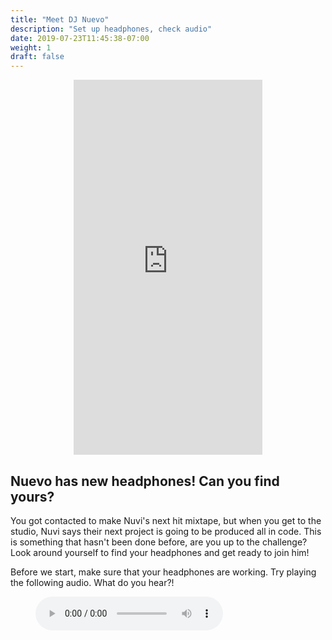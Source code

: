 ```yaml
---
title: "Meet DJ Nuevo"
description: "Set up headphones, check audio"
date: 2019-07-23T11:45:38-07:00
weight: 1
draft: false
---
```

<p style="text-align: center;"><iframe width="60%" height="600px" src="https://www.youtube.com/embed/g0u1CkbpUWQ?start=79" frameborder="0" allow="accelerometer; autoplay; encrypted-media; gyroscope; picture-in-picture" allowfullscreen></iframe></p>

## Nuevo has new headphones! Can you find yours? 

You got contacted to make Nuvi's next hit mixtape, but when you get to the studio, Nuvi says their next project is going to be produced all in code. This is something that hasn't been done before, are you up to the challenge? Look around yourself to find your headphones and get ready to
join him!

Before we start, make sure that your headphones are working. Try playing the following audio. What do you hear?! 

<figure>
    <audio
        controls
        src="../audio/good-enough.mp3">
            Test audio to see if your browser supports the audio element. If you cannot play the audio, it likely means your browser does not support this. 
            <code>audio</code> element.
    </audio>
</figure>
